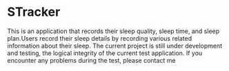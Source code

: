 # STracker
This is an application that records their sleep quality, sleep time, and sleep plan.Users record their sleep details by recording various related information about their sleep. The current project is still under development and testing, the logical integrity of the current test application. If you encounter any problems during the test, please contact me
